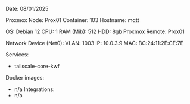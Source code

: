 Date: 08/01/2025

Proxmox Node: Prox01
Container: 103
Hostname: mqtt

OS: Debian 12
CPU: 1
RAM (Mib): 512
HDD: 8gb
Proxmox Remote: Prox01

Network Device (Net0):
	VLAN: 1003
	IP: 10.0.3.9
	MAC: BC:24:11:2E:CE:7E

Services:
- tailscale-core-kwf

Docker images:
- n/a
Integrations:
- n/a
